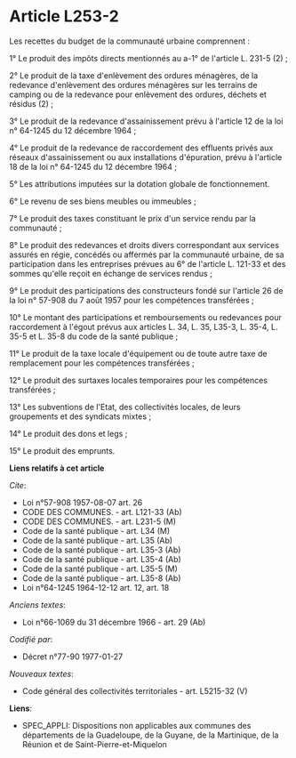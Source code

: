 # Article L253-2

Les recettes du budget de la communauté urbaine comprennent :

1° Le produit des impôts directs mentionnés au a-1° de l'article L. 231-5 (2) ;

2° Le produit de la taxe d'enlèvement des ordures ménagères, de la redevance d'enlèvement des ordures ménagères sur les
terrains de camping ou de la redevance pour enlèvement des ordures, déchets et résidus (2) ;

3° Le produit de la redevance d'assainissement prévu à l'article 12 de la loi n° 64-1245 du 12 décembre 1964 ;

4° Le produit de la redevance de raccordement des effluents privés aux réseaux d'assainissement ou aux installations
d'épuration, prévu à l'article 18 de la loi n° 64-1245 du 12 décembre 1964 ;

5° Les attributions imputées sur la dotation globale de fonctionnement.

6° Le revenu de ses biens meubles ou immeubles ;

7° Le produit des taxes constituant le prix d'un service rendu par la communauté ;

8° Le produit des redevances et droits divers correspondant aux services assurés en régie, concédés ou affermés par la
communauté urbaine, de sa participation dans les entreprises prévues au 6° de l'article L. 121-33 et des sommes qu'elle
reçoit en échange de services rendus ;

9° Le produit des participations des constructeurs fondé sur l'article 26 de la loi n° 57-908 du 7 août 1957 pour les
compétences transférées ;

10° Le montant des participations et remboursements ou redevances pour raccordement à l'égout prévus aux articles L. 34, L.
35, L35-3, L. 35-4, L. 35-5 et L. 35-8 du code de la santé publique ;

11° Le produit de la taxe locale d'équipement ou de toute autre taxe de remplacement pour les compétences transférées ;

12° Le produit des surtaxes locales temporaires pour les compétences transférées ;

13° Les subventions de l'Etat, des collectivités locales, de leurs groupements et des syndicats mixtes ;

14° Le produit des dons et legs ;

15° Le produit des emprunts.

**Liens relatifs à cet article**

_Cite_:

  - Loi n°57-908 1957-08-07 art. 26
  - CODE DES COMMUNES. - art. L121-33 (Ab)
  - CODE DES COMMUNES. - art. L231-5 (M)
  - Code de la santé publique - art. L34 (M)
  - Code de la santé publique - art. L35 (Ab)
  - Code de la santé publique - art. L35-3 (Ab)
  - Code de la santé publique - art. L35-4 (Ab)
  - Code de la santé publique - art. L35-5 (M)
  - Code de la santé publique - art. L35-8 (Ab)
  - Loi n°64-1245 1964-12-12 art. 12, art. 18

_Anciens textes_:

  - Loi n°66-1069 du 31 décembre 1966 - art. 29 (Ab)

_Codifié par_:

  - Décret n°77-90 1977-01-27

_Nouveaux textes_:

  - Code général des collectivités territoriales - art. L5215-32 (V)

**Liens**:

  - SPEC_APPLI: Dispositions non applicables aux communes des départements de la Guadeloupe, de la Guyane, de la Martinique, de la Réunion et de Saint-Pierre-et-Miquelon
